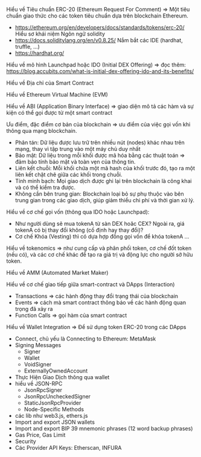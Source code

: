 
Hiểu về Tiêu chuẩn ERC-20 (Ethereum Request For Comment) => Một tiêu chuẩn giao thức cho các token tiêu chuẩn dựa trên blockchain Ethereum. 
 - https://ethereum.org/en/developers/docs/standards/tokens/erc-20/
Hiểu sơ khái niệm Ngôn ngữ solidity 
 - https://docs.soliditylang.org/en/v0.8.25/
Nắm bắt các IDE (hardhat, truffle, ...)
 - https://hardhat.org/

Hiểu về mô hình Launchpad hoặc IDO (Initial DEX Offering) => đọc thêm: https://blog.accubits.com/what-is-initial-dex-offering-ido-and-its-benefits/

Hiểu về Địa chỉ của Smart Contract

Hiểu về Ethereum Virtual Machine (EVM)

Hiểu về ABI (Application Binary Interface) => giao diện mô tả các hàm và sự kiện có thể gọi được từ một smart contract

Ưu điểm, đặc điểm cơ bản của blockchain => ưu điểm của việc gọi vốn khi thông qua mạng blockchain.
 + Phân tán: Dữ liệu được lưu trữ trên nhiều nút (nodes) khác nhau trên mạng, thay vì tập trung vào một máy chủ duy nhất
 + Bảo mật: Dữ liệu trong mỗi khối được mã hóa bằng các thuật toán => đảm bảo tính bảo mật và toàn vẹn của thông tin.
 + Liên kết chuỗi: Mỗi khối chứa một mã hash của khối trước đó, tạo ra một liên kết chặt chẽ giữa các khối trong chuỗi.
 + Tính minh bạch: Mọi giao dịch được ghi lại trên blockchain là công khai và có thể kiểm tra được.
 + Không cần bên trung gian:  Blockchain loại bỏ sự phụ thuộc vào bên trung gian trong các giao dịch, giúp giảm thiểu chi phí và thời gian xử lý.

Hiểu về cơ chế gọi vốn (thông qua IDO hoặc Launchpad):
 - Như người dùng sẽ mua tokenA từ sàn DEX hoăc CEX? Ngoài ra, giá tokenA có bị thay đổi không (cố định hay thay đổi)?
 - Cơ chế Khóa (Vesting) thì có dựa hợp đồng gọi vốn để khóa tokenA ...

Hiểu về tokenomics => như cung cấp và phân phối token, cơ chế đốt token (nếu có), và các cơ chế khác để tạo ra giá trị và động lực cho người sở hữu token.

Hiểu về AMM (Automated Market Maker)

Hiểu về cơ chế giao tiếp giữa smart-contract và DApps (Interaction)
 - Transactions => các hành động thay đổi trạng thái của blockchain
 - Events  => cách mà smart contract thông báo về các hành động quan trọng đã xảy ra
 - Function Calls => gọi hàm của smart contract

Hiểu về Wallet Integration => Để sử dụng token ERC-20 trong các DApps
 - Connect, chủ yếu là Connecting to Ethereum: MetaMask
 - Signing Messages
   + Signer
   + Wallet
   + VoidSigner
   + ExternallyOwnedAccount
 - Thực Hiện Giao Dịch thông qua wallet
 - hiểu về JSON-RPC
   + JsonRpcSigner
   + JsonRpcUncheckedSigner
   + StaticJsonRpcProvider
   + Node-Specific Methods
 - các lib như web3.js, ethers.js
 - Import and export JSON wallets
 - Import and export BIP 39 mnemonic phrases (12 word backup phrases)
 - Gas Price, Gas Limit
 - Security
 - Các Provider API Keys: Etherscan, INFURA
